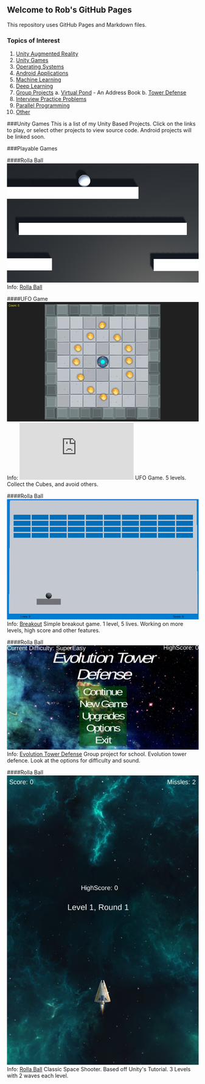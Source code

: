 ## Welcome to Rob's GitHub Pages

This repository uses GitHub Pages and Markdown files.

### Topics of Interest
1. [Unity Augmented Reality](https://robsap.github.io/#)
2. [Unity Games](https://robsap.github.io/#)
3. [Operating Systems](https://robsap.github.io/#)
4. [Android Applications](https://robsap.github.io/#)
5. [Machine Learning](https://robsap.github.io/#)
6. [Deep Learning](https://robsap.github.io/#)
7. [Group Projects](https://robsap.github.io/#)
  a. [Virtual Pond](https://robsap.github.io/#) - An Address Book
  b. [Tower Defense](https://robsap.github.io/#)
8. [Interview Practice Problems](https://robsap.github.io/#)
9. [Parallel Programming](https://robsap.github.io/#)
10. [Other](https://robsap.github.io/#)

###Unity Games
This is a list of my Unity Based Projects. Click on the links to play, or select other projects to view source code.
Android projects will be linked soon.
							 
###Playable Games

####Rolla Ball
[![Rolla Ball](images/BallRoller.jpg)](https://robsap.github.io/UnityGamesWebGl/BallRoller/index.html)
Info: [Rolla Ball](https://robsap.github.io/UnityGamesWebGl/BallRoller/index.html)

####UFO Game
[![UFO Game](images/UFOGame.jpg)](https://robsap.github.io/UnityGamesWebGl/UFOGame/index.html)
Info: ![UFO Game](https://robsap.github.io/UnityGamesWebGl/UFOGame/index.html) UFO Game. 5 levels. Collect the Cubes, and avoid others.

####Rolla Ball
[![Breakout](/images/breakout.jpg)](https://robsap.github.io/UnityGamesWebGl/Breakout/index.html)
Info: [Breakout](https://robsap.github.io/UnityGamesWebGl/Breakout/index.html) Simple breakout game. 1 level, 5 lives. Working on more levels, high score and other features.

####Rolla Ball
[![Evolution Tower Defense](/images/evoTowerDefense.jpg)](https://robsap.github.io/UnityGamesWebGl/TowerDefense/index.html)
Info: [Evolution Tower Defense](https://robsap.github.io/UnityGamesWebGl/TowerDefense/index.html) Group project for school. Evolution tower defence. Look at the options for difficulty and sound.

####Rolla Ball
[![Rolla Ball](images/SpaceShooter.jpg)](https://robsap.github.io/UnityGamesWebGl/SpaceShooter/index.html)
Info: [Rolla Ball](https://robsap.github.io/UnityGamesWebGl/SpaceShooter/index.html) Classic Space Shooter. Based off Unity's Tutorial. 3 Levels with 2 waves each level.

